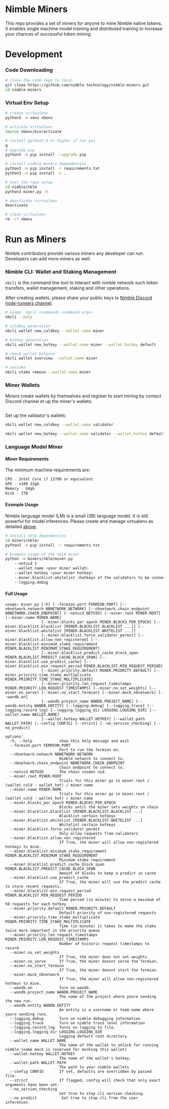 # Nimble Miners

This repo provides a set of miners for anyone to mine Nimble native tokens. It enables single
machine model training and distributed training to increase your chances of successful token mining.

# Development

### Code Downloading

```bash
# clone the code repo to local
git clone https://github.com/nimble-technology/nimble-miners.git
cd nimble-miners
```

### Virtual Env Setup

```bash
# create virtualenv
python3 -m venv nbenv

# activate virtualenv
source nbenv/bin/activate

# install python3.9 or higher if not yet.
q
# upgrade pip
python3 -m pip install --upgrade pip

# install nimble miners dependencies
python3 -m pip install -r requirements.txt
python3 -m pip install -e .

# test the repo setup
cd nimble/nblm
python3 miner.py -h

# deactivate virtualenv
deactivate

# clean virtualenv
rm -rf nbenv
```

# Run as Miners
Nimble contributors provide various miners any developer can run. Developers can add more miners as well.

### Nimble CLI: Wallet and Staking Management
`nbcli` is the command line tool to interact with nimble network such token transfers, wallet management, staking and other operations.

After creating wallets, please share your public keys to [Nimble Discord node-runners channel](https://discord.com/invite/nimble).

```bash
# usage: nbcli <command> <command args>
nbcli --help

# coldkey generation
nbcli wallet new_coldkey --wallet.name miner

# hotkey generation
nbcli wallet new_hotkey --wallet.name miner --wallet.hotkey default

# check wallet balance
nbcli wallet overview --wallet.name miner

# unstake
nbcli stake remove --wallet.name miner
```

### Miner Wallets
Miners create wallets by themselves and register to start mining by contact Discord channel 
et up the miner's wallets:

```bash

```

Set up the validator's wallets:

```bash
nbcli wallet new_coldkey --wallet.name validator
```
```bash
nbcli wallet new_hotkey --wallet.name validator --wallet.hotkey default
```

### Language Model Miner

#### Miner Requirements
The minimum machine requirements are:
```bash
CPU - Intel Core i7 12700 or equivalent
GPU - v100 32gb
Memory - 64gb
Disk - 1TB
```

#### Example Usage
Nimble language model (LM) is a small (3B) language model. It is still powerful for model inferences. Please
create and manage virtualenv as detailed [above](https://github.com/nimble-technology/nimble-miners?tab=readme-ov-file#virtual-env-setup).

```bash
# install nblm dependencies
cd miners/nblm/
python3 -m pip install -r requirements.txt

# Example usage of the nblm miner
python -m miners/nblm/miner.py
    --netuid 1
    --wallet.name <your miner wallet>
    --wallet.hotkey <your miner hotkey>
    --miner.blacklist.whitelist <hotkeys of the validators to be connected>
    --logging.debug
```

#### Full Usage
```
usage: miner.py [-h] [--fermion.port FERMION.PORT] [--nbnetwork.network NBNETWORK.NETWORK] [--nbnetwork.chain_endpoint NBNETWORK.CHAIN_ENDPOINT] [--netuid NETUID] [--miner.root MINER.ROOT] [--miner.name MINER.NAME]
                [--miner.blocks_per_epoch MINER.BLOCKS_PER_EPOCH] [--miner.blacklist.blacklist [MINER.BLACKLIST.BLACKLIST ...]] [--miner.blacklist.whitelist [MINER.BLACKLIST.WHITELIST ...]]
                [--miner.blacklist.force_validator_permit] [--miner.blacklist.allow_non_registered] [--miner.blacklist.minimum_stake_requirement MINER.BLACKLIST.MINIMUM_STAKE_REQUIREMENT]
                [--miner.blacklist.predict_cache_block_span MINER.BLACKLIST.PREDICT_CACHE_BLOCK_SPAN] [--miner.blacklist.use_predict_cache] [--miner.blacklist.min_request_period MINER.BLACKLIST.MIN_REQUEST_PERIOD]
                [--miner.priority.default MINER.PRIORITY.DEFAULT] [--miner.priority.time_stake_multiplicate MINER.PRIORITY.TIME_STAKE_MULTIPLICATE]
                [--miner.priority.len_request_timestamps MINER.PRIORITY.LEN_REQUEST_TIMESTAMPS] [--miner.no_set_weights] [--miner.no_serve] [--miner.no_start_fermion] [--miner.mock_nbnetwork] [--wandb.on]
                [--wandb.project_name WANDB.PROJECT_NAME] [--wandb.entity WANDB.ENTITY] [--logging.debug] [--logging.trace] [--logging.record_log] [--logging.logging_dir LOGGING.LOGGING_DIR] [--wallet.name WALLET.NAME]
                [--wallet.hotkey WALLET.HOTKEY] [--wallet.path WALLET.PATH] [--config CONFIG] [--strict] [--no_version_checking] [--no_predict]

options:
  -h, --help            show this help message and exit
  --fermion.port FERMION.PORT
                        Port to run the fermion on.
  --nbnetwork.network NBNETWORK.NETWORK
                        Nimble network to connect to.
  --nbnetwork.chain_endpoint NBNETWORK.CHAIN_ENDPOINT
                        Chain endpoint to connect to.
  --netuid NETUID       The chain cosmos uid.
  --miner.root MINER.ROOT
                        Trials for this miner go in miner.root / (wallet_cold - wallet_hot) / miner.name
  --miner.name MINER.NAME
                        Trials for this miner go in miner.root / (wallet_cold - wallet_hot) / miner.name
  --miner.blocks_per_epoch MINER.BLOCKS_PER_EPOCH
                        Blocks until the miner sets weights on chain
  --miner.blacklist.blacklist [MINER.BLACKLIST.BLACKLIST ...]
                        Blacklist certain hotkeys
  --miner.blacklist.whitelist [MINER.BLACKLIST.WHITELIST ...]
                        Whitelist certain hotkeys
  --miner.blacklist.force_validator_permit
                        Only allow requests from validators
  --miner.blacklist.allow_non_registered
                        If True, the miner will allow non-registered hotkeys to mine.
  --miner.blacklist.minimum_stake_requirement MINER.BLACKLIST.MINIMUM_STAKE_REQUIREMENT
                        Minimum stake requirement
  --miner.blacklist.predict_cache_block_span MINER.BLACKLIST.PREDICT_CACHE_BLOCK_SPAN
                        Amount of blocks to keep a predict in cache
  --miner.blacklist.use_predict_cache
                        If True, the miner will use the predict cache to store recent requests.
  --miner.blacklist.min_request_period MINER.BLACKLIST.MIN_REQUEST_PERIOD
                        Time period (in minute) to serve a maximum of 50 requests for each hotkey
  --miner.priority.default MINER.PRIORITY.DEFAULT
                        Default priority of non-registered requests
  --miner.priority.time_stake_multiplicate MINER.PRIORITY.TIME_STAKE_MULTIPLICATE
                        Time (in minute) it takes to make the stake twice more important in the priority queue
  --miner.priority.len_request_timestamps MINER.PRIORITY.LEN_REQUEST_TIMESTAMPS
                        Number of historic request timestamps to record
  --miner.no_set_weights
                        If True, the miner does not set weights.
  --miner.no_serve      If True, the miner doesnt serve the fermion.
  --miner.no_start_fermion
                        If True, the miner doesnt start the fermion.
  --miner.mock_nbnetwork
                        If True, the miner will allow non-registered hotkeys to mine.
  --wandb.on            Turn on wandb.
  --wandb.project_name WANDB.PROJECT_NAME
                        The name of the project where youre sending the new run.
  --wandb.entity WANDB.ENTITY
                        An entity is a username or team name where youre sending runs.
  --logging.debug       Turn on nimble debugging information
  --logging.trace       Turn on nimble trace level information
  --logging.record_log  Turns on logging to file.
  --logging.logging_dir LOGGING.LOGGING_DIR
                        Logging default root directory.
  --wallet.name WALLET.NAME
                        The name of the wallet to unlock for running nimble (name mock is reserved for mocking this wallet)
  --wallet.hotkey WALLET.HOTKEY
                        The name of the wallet's hotkey.
  --wallet.path WALLET.PATH
                        The path to your nimble wallets
  --config CONFIG       If set, defaults are overridden by passed file.
  --strict              If flagged, config will check that only exact arguments have been set.
  --no_version_checking
                        Set true to stop cli version checking.
  --no_predict           Set true to stop cli from the user inferences.
```

